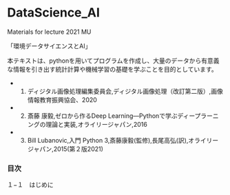 # DataScience_AI
Materials for lecture 2021 MU

「環境データサイエンスとAI」　

本テキストは、pythonを用いてプログラムを作成し、大量のデータから有意義な情報を引き出す統計計算や機械学習の基礎を学ぶことを目的としています。

+ 1) ディジタル画像処理編集委員会,ディジタル画像処理（改訂第二版）,画像情報教育振興協会、2020
+ 2) 斎藤 康毅,ゼロから作るDeep Learning―Pythonで学ぶディープラーニングの理論と実装,オライリージャパン,2016
+ 3) Bill Lubanovic,入門 Python 3,斎藤康毅(監修),長尾高弘(訳),オライリージャパン,2015(第２版2021)

### 目次

１−１　はじめに

